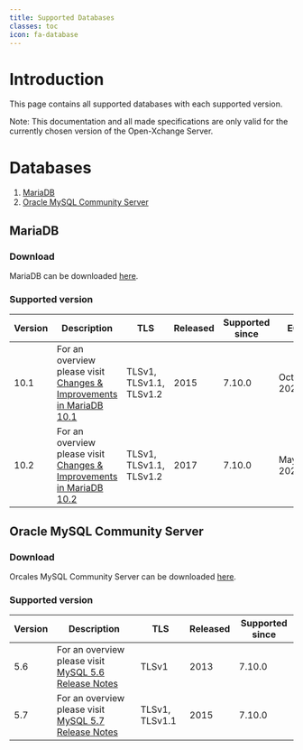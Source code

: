```yaml
---
title: Supported Databases
classes: toc
icon: fa-database
---
```



# Introduction
This page contains all supported databases with each supported version. 

Note: This documentation and all made specifications are only valid for the currently chosen version of the Open-Xchange Server.


# Databases
1. [MariaDB](#mariadb)
2. [Oracle MySQL Community Server](#oracle-mysql-community-server)

## MariaDB

### Download
MariaDB can be downloaded [here](https://downloads.mariadb.org/).

### Supported version

Version	|Description																																		| TLS						| Released	|Supported since	| EOL
--- 		| --- 																																			| ---						| --- 		| --- 			| ---
10.1		|For an overview please visit [Changes & Improvements in MariaDB 10.1](https://mariadb.com/kb/en/library/changes-improvements-in-mariadb-101/)	| TLSv1, TLSv1.1, TLSv1.2	| 2015		| 7.10.0			| October 2020
10.2		|For an overview please visit [Changes & Improvements in MariaDB 10.2](https://mariadb.com/kb/en/library/changes-improvements-in-mariadb-102/)	| TLSv1, TLSv1.1, TLSv1.2	| 2017		| 7.10.0 		| May 2022



## Oracle MySQL Community Server

### Download
Orcales MySQL Community Server can be downloaded [here](https://dev.mysql.com/downloads/mysql/).

### Supported version

Version	|Description																											| TLS				| Released	|Supported since	
--- 		| --- 																												| ---				| --- 		| --- 
5.6		|For an overview please visit [MySQL 5.6 Release Notes](https://dev.mysql.com/doc/relnotes/mysql/5.6/en/)			| TLSv1				| 2013		| 7.10.0 
5.7		|For an overview please visit [MySQL 5.7 Release Notes](https://dev.mysql.com/doc/refman/5.7/en/mysql-nutshell.html)	| TLSv1, TLSv1.1		| 2015		| 7.10.0 
